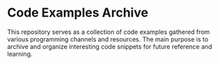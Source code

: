# Code Examples Archive

This repository serves as a collection of code examples gathered from various programming channels and resources. The main purpose is to archive and organize interesting code snippets for future reference and learning.
